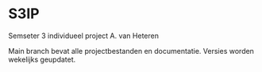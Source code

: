 # S3IP
Semseter 3 individueel project A. van Heteren

Main branch bevat alle projectbestanden en documentatie.
Versies worden wekelijks geupdatet.
